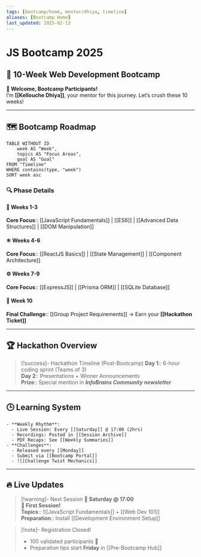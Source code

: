 ```yaml
---
tags: [bootcamp/home, mentor/dhiya, timeline]
aliases: [Bootcamp Home]
last_updated: 2025-02-13
---
```


# JS Bootcamp 2025
## 🚀 10-Week Web Development Bootcamp

**👋 Welcome, Bootcamp Participants!**  
I’m **[[Kellouche Dhiya]]**, your mentor for this journey. Let’s crush these 10 weeks!  

---
## 🗺️ Bootcamp Roadmap
```dataview
TABLE WITHOUT ID
	week AS "Week",
	topics AS "Focus Areas",
	goal AS "Goal"
FROM "Timeline"
WHERE contains(type, "week")
SORT week asc
```

### 🔍 Phase Details
#### 🧩 **Weeks 1-3**  
**Core Focus**:: [[JavaScript Fundamentals]] | [[ES6]] | [[Advanced Data Structures]] | [[DOM Manipulation]]  
#### ⚛️ **Weeks 4-6**  
**Core Focus**:: [[ReactJS Basics]] | [[State Management]] | [[Component Architecture]]  
#### ⚙️ **Weeks 7-9**  
**Core Focus**:: [[ExpressJS]] | [[Prisma ORM]] | [[SQLite Database]]  
#### 🏁 **Week 10**  
**Final Challenge**:: [[Group Project Requirements]] → Earn your **[[Hackathon Ticket]]**  

---
## 🏆 Hackathon Overview

> [!success]- Hackathon Timeline (Post-Bootcamp)
> **Day 1**:: 6-hour coding sprint (Teams of 3)  
> **Day 2**:: Presentations + Winner Announcements  
> **Prize**:: Special mention in ***InfoBrains Community newsletter***

---

## 🕒 Learning System
```collapse
- **Weekly Rhythm**:
  - Live Session: Every [[Saturday]] @ 17:00 (2hrs)
  - Recordings: Posted in [[Session Archive]]
  - PDF Recaps: See [[Weekly Summaries]]
- **Challenges**:
  - Released every [[Monday]]
  - Submit via [[Bootcamp Portal]]
  - ![[Challenge Twist Mechanics]]
```

---
## 🔥 Live Updates

> [!warning]- Next Session
> **📅 Saturday @ 17:00**  
> **📍 First Session!**  
> **Topics**:: ![[JavaScript Fundamentals]] + [[Web Dev 101]]  
> **Preparation**:: Install [[Development Environment Setup]]

> [!note]- Registration Closed!
> - 100 validated participants 🎉  
> - Preparation tips start **Friday** in [[Pre-Bootcamp Hub]]

